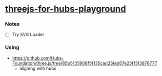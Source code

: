 [threejs-for-hubs-playground](https://dirkarnez.github.io/threejs-for-hubs-playground)
====================================================================
### Notes
- [ ] Try SVG Loader
### Using
- https://github.com/Hubs-Foundation/three.js/tree/65b5105908f5f135cad25fed07e25f15f3876777
    - aligning with hubs
